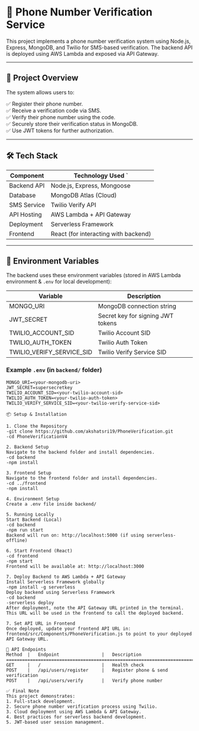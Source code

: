 # 📱 Phone Number Verification Service

This project implements a phone number verification system using Node.js, Express, MongoDB, and Twilio for SMS-based verification. The backend API is deployed using AWS Lambda and exposed via API Gateway.

---

## 🚀 Project Overview

The system allows users to:

✅ Register their phone number.  
✅ Receive a verification code via SMS.  
✅ Verify their phone number using the code.  
✅ Securely store their verification status in MongoDB.  
✅ Use JWT tokens for further authorization.

---

## 🛠️ Tech Stack

| Component      | Technology Used               `      |
|----------------|--------------------------------------|
| Backend API    | Node.js, Express, Mongoose           |
| Database       | MongoDB Atlas (Cloud)                |
| SMS Service    | Twilio Verify API                    |
| API Hosting    | AWS Lambda + API Gateway             |
| Deployment     | Serverless Framework                 |
| Frontend       | React (for interacting with backend) |

---

## 📡 Environment Variables

The backend uses these environment variables (stored in AWS Lambda environment & `.env` for local development):

| Variable                        | Description                                    |
|----------------------------------|-----------------------------------------------|
| MONGO_URI                        | MongoDB connection string                     |
| JWT_SECRET                       | Secret key for signing JWT tokens             |
| TWILIO_ACCOUNT_SID               | Twilio Account SID                            |
| TWILIO_AUTH_TOKEN                | Twilio Auth Token                             |
| TWILIO_VERIFY_SERVICE_SID        | Twilio Verify Service SID                     |

### Example `.env` (in `backend/` folder)

```env
MONGO_URI=<your-mongodb-uri>
JWT_SECRET=supersecretkey
TWILIO_ACCOUNT_SID=<your-twilio-account-sid>
TWILIO_AUTH_TOKEN=<your-twilio-auth-token>
TWILIO_VERIFY_SERVICE_SID=<your-twilio-verify-service-sid>

📦 Setup & Installation

1. Clone the Repository
-git clone https://github.com/akshatsri19/PhoneVerification.git
-cd PhoneVerificationV4

2. Backend Setup
Navigate to the backend folder and install dependencies.
-cd backend
-npm install

3. Frontend Setup
Navigate to the frontend folder and install dependencies.
-cd ../frontend
-npm install

4. Environment Setup
Create a .env file inside backend/

5. Running Locally
Start Backend (Local)
-cd backend
-npm run start
Backend will run on: http://localhost:5000 (if using serverless-offline)

6. Start Frontend (React)
-cd frontend
-npm start
Frontend will be available at: http://localhost:3000

7. Deploy Backend to AWS Lambda + API Gateway
Install Serverless Framework globally
-npm install -g serverless
Deploy backend using Serverless Framework
-cd backend
-serverless deploy
After deployment, note the API Gateway URL printed in the terminal. This URL will be used in the frontend to call the deployed backend.

7. Set API URL in Frontend
Once deployed, update your frontend API URL in: frontend/src/Components/PhoneVerification.js to point to your deployed API Gateway URL.

🧪 API Endpoints
Method  |   Endpoint                |	Description
==========================================================================
GET	    |   /                       |	Health check
POST	|   /api/users/register     |	Register phone & send verification
POST	|   /api/users/verify	    |   Verify phone number

✅ Final Note
This project demonstrates:
1. Full-stack development.
2. Secure phone number verification process using Twilio.
3. Cloud deployment using AWS Lambda & API Gateway.
4. Best practices for serverless backend development.
5. JWT-based user session management.
